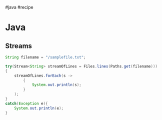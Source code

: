 #java #recipe 

# Java
## Streams
```java
String filename = "/samplefile.txt";  

try(Stream<String> streamOfLines = Files.lines(Paths.get(filename))) 
{  
	streamOfLines.forEach(s -> 
		{  
	        System.out.println(s);  
	    }
    );
}
catch(Exception e){  
	System.out.println(e);
}
```